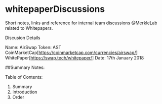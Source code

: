 # whitepaperDiscussions
Short notes, links and reference for internal team discussions @MerkleLab related to Whitepapers.

Discusion Details

Name: AirSwap
Token: AST
CoinMarketCap[https://coinmarketcap.com/currencies/airswap/]
WhitePaper[https://swap.tech/whitepaper/]
Date: 17th January 2018

##Summary Notes:

Table of Contents:
1. Summary
2. Introduction
  1. Order
